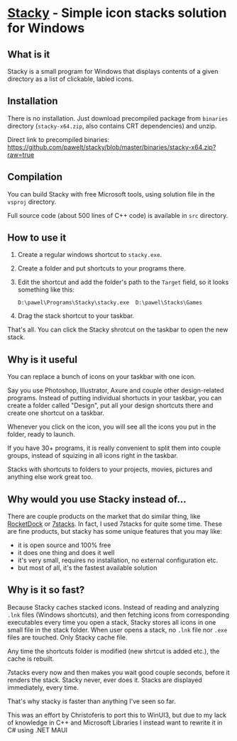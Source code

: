 [Stacky](http://justafewlines.com/2013/04/stacky/) - Simple icon stacks solution for Windows
============================================================================================


What is it
----------

Stacky is a small program for Windows that displays contents of a given directory as a list of clickable, labled icons.


Installation
------------

There is no installation. Just download precompiled package from `binaries` directory (`stacky-x64.zip`, also contains CRT dependencies) and unzip.

Direct link to precompiled binaries: https://github.com/pawelt/stacky/blob/master/binaries/stacky-x64.zip?raw=true


Compilation
-----------

You can build Stacky with free Microsoft tools, using solution file in the `vsproj` directory.

Full source code (about 500 lines of C++ code) is available in `src` directory.


How to use it
-------------

1. Create a regular windows shortcut to `stacky.exe`.
2. Create a folder and put shortcuts to your programs there.
3. Edit the shortcut and add the folder's path to the `Target` field, so it looks something like this:

      `D:\pawel\Programs\Stacky\stacky.exe  D:\pawel\Stacks\Games`
      
4. Drag the stack shortcut to your taskbar.

That's all. You can click the Stacky shrotcut on the taskbar to open the new stack.


Why is it useful
----------------

You can replace a bunch of icons on your taskbar with one icon. 

Say you use Photoshop, Illustrator, Axure and couple other design-related programs. Instead of putting individual shortucts in your taskbar, you can create a folder called "Design", put all your design shortcuts there and create one shortcut on a taskbar.

Whenever you click on the icon, you will see all the icons you put in the folder, ready to launch.

If you have 30+ programs, it is really convenient to split them into couple groups, instead of squizing in all icons right in the taskbar.

Stacks with shortcuts to folders to your projects, movies, pictures and anything else work great too.


Why would you use Stacky instead of...
--------------------------------------

There are couple products on the market that do similar thing, like [RocketDock](http://rocketdock.com/) or [7stacks](http://alastria.com/software/7stacks/). In fact, I used 7stacks for quite some time. These are fine products, but stacky has some unique features that you may like:

- it is open source and 100% free
- it does one thing and does it well
- it's very small, requires no installation, no external configuration etc.
- but most of all, it's the fastest available solution


Why is it so fast?
------------------

Because Stacky caches stacked icons. Instead of reading and analyzing `.lnk` files (Windows shortcuts), and then fetching icons from corresponding executables every time you open a stack, Stacky stores all icons in one small file in the stack folder. When user opens a stack, no `.lnk` file nor `.exe` files are touched. Only Stacky cache file.

Any time the shortcuts folder is modified (new shrtcut is added etc.), the cache is rebuilt.

7stacks every now and then makes you wait good couple seconds, before it renders the stack. Stacky never, ever does it. Stacks are displayed immediately, every time.

That's why stacky is faster than anything I've seen so far.

This was an effort by Christoferis to port this to WinUI3, but due to my lack of knowledge in C++ and Microsoft Libraries I instead want to rewrite it in C# using .NET MAUI


